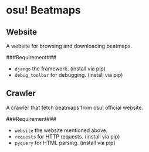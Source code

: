 osu! Beatmaps
================
Website
---------
A website for browsing and downloading beatmaps.

###Requirement###
- ``django`` the framework. (install via pip)
- ``debug_toolbar`` for debugging. (install via pip)

Crawler
--------
A crawler that fetch beatmaps from osu! official website.

###Requirement###
- ``website`` the website mentioned above.
- ``requests`` for HTTP requests. (install via pip)
- ``pyquery`` for HTML parsing. (install via pip)
